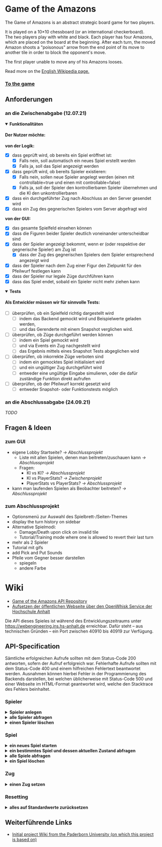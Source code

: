 # Game of the Amazons

The Game of Amazons is an abstract strategic board game for two players.

It is played on a 10×10 chessboard (or an international checkerboard).<br>
The two players play with white and black. Each player has four Amazons, which are placed on the board at the beginning.
After each turn, the moved Amazon shoots a "poisonous" arrow from the end point of its move to another tile in order to
block the opponent's move.

The first player unable to move any of his Amazons looses.

Read more on the [English Wikipedia page.](https://en.wikipedia.org/wiki/Game_of_the_Amazons)

### [To the game](https://webengineering.ins.hs-anhalt.de:40443/api/v1/web/whisk.system/911_master/website/)

## Anforderungen

### an die Zwischenabgabe (12.07.21)

<details open>
<summary><b>Funktionalitäten</b></summary>

#### Der Nutzer möchte:

<b>von der Logik:</b>

- [x] dass geprüft wird, ob bereits ein Spiel eröffnet ist:
    - [x] Falls nein, soll automatisch ein neues Spiel erstellt werden
    - [x] Falls ja, soll das Spiel angezeigt werden
- [x] dass geprüft wird, ob bereits Spieler existieren:
    - [x] Falls nein, sollen neue Spieler angelegt werden (einen mit controllable=true und einen mit controllable=false)
    - [x] Falls ja, soll der Spieler den kontrollierbaren Spieler übernehmen und die KI den unkontrollierbaren
- [x] dass ein durchgeführter Zug nach Abschluss an den Server gesendet wird
- [x] dass ein Zug des gegnerischen Spielers vom Server abgefragt wird

<b>von der GUI:</b>

- [x] das gesamte Spielfeld einsehen können
- [x] dass die Figuren beider Spieler deutlich voneinander unterscheidbar sind
- [x] dass der Spieler angezeigt bekommt, wenn er (oder respektive der gegnerische Spieler) am Zug ist
    - [x] dass der Zug des gegnerischen Spielers dem Spieler entsprechend angezeigt wird
- [x] dass der Spieler nach dem Zug einer Figur den Zielpunkt für den Pfeilwurf festlegen kann
- [x] dass der Spieler nur legale Züge durchführen kann
- [x] dass das Spiel endet, sobald ein Spieler nicht mehr ziehen kann

</details>

<details open>
<summary><b>Tests</b></summary>

#### Als Entwickler müssen wir für sinnvolle Tests:

- [ ] überprüfen, ob ein Spielfeld richtig dargestellt wird
    - [ ] indem das Backend gemockt wird und Beispielwerte geladen werden,
    - [ ] und das Gerenderte mit einem Snapshot verglichen wird.<br>
- [ ] überprüfen, ob Züge durchgeführt werden können
    - [ ] indem ein Spiel gemockt wird
    - [ ] und via Events ein Zug nachgestellt wird
    - [ ] das Ergebnis mittels eines Snapshot Tests abgeglichen wird
- [ ] überprüfen, ob inkorrekte Züge verboten sind
    - [ ] indem ein gemocktes Spiel initialisiert wird
    - [ ] und ein ungültiger Zug durchgeführt wird
    - [ ] entweder eine ungültige Eingabe simulieren, oder die dafür zuständige Funktion direkt aufrufen
- [ ] überprüfen, ob der Pfeilwurf korrekt gesetzt wird
    - [ ] entweder Snapshot- oder Funktionstests möglich

</details>

### an die Abschlussabgabe (24.09.21)

_TODO_

## Fragen & Ideen

### zum GUI

- eigene Lobby Startseite? _-> Abschlussprojekt_
    - Liste mit allen Spielen, denen man beitreten/zuschauen kann _-> Abschlussprojekt_
    - Fragen:
        - KI vs KI? _-> Abschlussprojekt_
        - KI vs PlayerStats? _-> Zwischenprojekt_
        - PlayerStats vs PlayerStats? _-> Abschlussprojekt_
- kann man laufenden Spielen als Beobachter beitreten? _-> Abschlussprojekt_

### zum Abschlussprojekt

- Optionsmenü zur Auswahl des Spielbrett-/Seiten-Themes
- display the turn history on sidebar
- Alternative Spielmodi:
    - Damage/Death upon click on invalid tile
    - Tutorial/Training mode where one is allowed to revert their last turn
- mehr als 2 Spieler
- Tutorial mit gifs
- add Pick and Put Sounds
- Pfeile vom Gegner besser darstellen
  - spiegeln
  - andere Farbe

# Wiki

- [Game of the Amazons API Repository](https://gitlab.hs-anhalt.de/zwischenprojekte/game-of-the-amazons-service)
- [Aufsetzen der öffentlichen Webseite über den OpenWhisk Service der Hochschule Anhalt](https://gitlab.hs-anhalt.de/gitlab-integration/userdocumentation/-/blob/master/web-action/Node-Web-Programm.md)

Die API dieses Spieles ist während des Entwicklungszeitraums unter https://webengineering.ins.hs-anhalt.de erreichbar.
Dafür steht – aus technischen Gründen – ein Port zwischen 40910 bis 40919 zur Verfügung.

## API-Specification

Sämtliche erfolgreichen Aufrufe sollten mit dem Status-Code 200 antworten, sofern der Aufruf erfolgreich war.
Fehlerhafte Aufrufe sollten mit dem Status-Code 400 und einem hilfreichen Fehlertext beantwortet werden. Ausnahmen
können hierbei Fehler in der Programmierung des Backends darstellen, bei welchen üblicherweise mit Status-Code 500 und
einer Webseite im HTML-Format geantwortet wird, welche den Stacktrace des Fehlers beinhaltet.

### Spieler

<details>
<summary><b>Spieler anlegen</b></summary><br>

`POST: /players/`

#### Parameter:

- `name` (string): Spielername
- `controllable` (boolean): ist der Spieler spielbar oder nicht (computergesteuert)?

Example for requests' body:

```json5
{
    "name":"Spieler1",
    "controllable":true
}

```
#### Response: 200 OK

Response body:
```json5
{
    "name":"Spieler1",
    "controllable":true,
    "playerId":0
}
```

</details>

<details>
<summary><b>alle Spieler abfragen</b></summary><br>

`GET: /players/`

#### Response: 200 OK

Response body:
```json5
{
    "players": [
        {
            "playerId":0,
            "name":"Spieler 1",
            "controllable":true
        },
        {
            "playerId":1,
            "name":"Spieler 2",
            "controllable":false
        }
        // ...
    ]
}
```

</details>

<details>
<summary><b>einen Spieler löschen</b></summary><br>

`DELETE: /players/<id>`

#### Parameter:

- `id` (int): Spieler ID

#### Response: 200 OK

</details>

### Spiel

<details>
<summary><b>ein neues Spiel starten</b></summary><br>

`POST: /games/`

#### Parameter:

- `maxTurnTime` (int): Millisekunden, welche jeder Spieler Zeit hat, um seinen Zug auszuführen
- `initialBoard` (Board): Das Spielbrett, auf welchem das Spiel stattfindet (siehe Body)
- `players` (Array): Liste der Spieler-IDs, welche an diesem Spiel teilnehmen sollen (2 IDs notwendig)

Example for requests' body:

```json5
{
    "maxTurnTime": 60000, // eine Minute
    "players": [
        0,
        1
    ],
    "initialBoard": {
        "gameSizeRows": 10, // Zeilen des Spielbrettes
        "gameSizeColumns": 10, // Spalten des Spielbrettes
        "squares": [ // Liste von Zeilen des Spielbrettes (von 0 bis gameSizeRows - 1)
            // folgende Integer-Werte sind in diesen Arrays erlaubt:
            // 0: Amazone des Spielers mit Index 0 in players
            // 1: Amazone des Spielers mit Index 1 in players
            // -1: leeres Feld
            // -2: Giftpfeil
            [ -1, -1, -1,  1, -1, -1,  1, -1, -1, -1],
            [ -1, -1, -1, -1, -1, -1, -1, -1, -1, -1],
            [ -1, -1, -1, -1, -1, -1, -1, -1, -1, -1],
            [  1, -1, -1, -1, -1, -1, -1, -1, -1,  1],
            [ -1, -1, -1, -1, -1, -1, -1, -1, -1, -1],
            [ -1, -1, -1, -1, -1, -1, -1, -1, -1, -1],
            [  0, -1, -1, -1, -1, -1, -1, -1, -1,  0],
            [ -1, -1, -1, -1, -1, -1, -1, -1, -1, -1],
            [ -1, -1, -1, -1, -1, -1, -1, -1, -1, -1],
            [ -1, -1, -1,  0, -1, -1,  0, -1, -1, -1]
        ]
    }
}
```
#### Response: 200 OK

Response body:
```json5
{
    "gameId": 0,
    "maxTurnTime": 60000,
    "players": [
        {
            "name": "Spieler1",
            "controllable": true
        },
        {
            "name": "Spieler2",
            "controllable": false
        }
    ],
    "initialBoard": {
        "gameSizeRows": 10, // Zeilen des Spielbrettes
        "gameSizeColumns": 10, // Spalten des Spielbrettes
        "squares": [
            [ -1, -1, -1,  1, -1, -1,  1, -1, -1, -1],
            [ -1, -1, -1, -1, -1, -1, -1, -1, -1, -1],
            [ -1, -1, -1, -1, -1, -1, -1, -1, -1, -1],
            [  1, -1, -1, -1, -1, -1, -1, -1, -1,  1],
            [ -1, -1, -1, -1, -1, -1, -1, -1, -1, -1],
            [ -1, -1, -1, -1, -1, -1, -1, -1, -1, -1],
            [  0, -1, -1, -1, -1, -1, -1, -1, -1,  0],
            [ -1, -1, -1, -1, -1, -1, -1, -1, -1, -1],
            [ -1, -1, -1, -1, -1, -1, -1, -1, -1, -1],
            [ -1, -1, -1,  0, -1, -1,  0, -1, -1, -1]
        ]
    }
}
```

</details>

<details>
<summary><b>ein bestimmtes Spiel und dessen aktuellen Zustand abfragen</b></summary><br>

`GET: /games/<id>`

#### Parameter:

- `id` (int): ID des Spiels

#### Response: 200 OK

Response body:
```json5
{
    "gameId": 0,
    "playerId": 0, // Spieler, der gerade am Zug ist
    "turnId": 0, // Index des aktuellen Zuges (zählt von 0)
    "winningPlayer": 0, // optional: gibt an, welcher Spieler gewonnen hat
    "board": { // siehe oben
        // ...
    },
    "maxTurnTime": 60000, // verbleibende Zugzeit
    "enemyTurn": { // der letzte Zug des Gegners
        "move": {
            "start": {
                "row": 3, // Startzeile
                "column": 2, // Startspalte
            },
            "end": {
                "row": 5, // Zielzeile
                "column": 2, // Zielspalte
            }
        },
        "shot": { // Pfeilschuss
            "row": 5, // Zeile des Pfeiles
            "column": 2, // Spalte des Pfeiles
        }
    }
}
```

</details>

<details>
<summary><b>alle Spiele abfragen</b></summary><br>

`GET: /games/`

#### Response: 200 OK

Response body:
```json5
{
    "games": [
        {
            "gameId": 0,
            "initialBoard": { // siehe oben, das initiale Board (nicht der aktuelle Zustand)
                // ...
            },
            "maxTurnTime": 60000, // Zugzeit, welche jeder Spieler zur Verfügung hat
            "winningPlayer": 0, // optional: gibt den Siegspieler an
            "turns": [ // Optional: Liste aller Züge
                {
                    "move": {
                        "start": {
                            "row": 3, // Startzeile der Bewegung
                            "column": 2, // Startspalte der Bewegung
                        },
                        "end": {
                            "row": 5, // Zielzeile der Bewegung
                            "column": 2, // Zielspalte der Bewegung
                        }
                    },
                    "shot": {
                        "row": 3, // Zeile des Pfeilschusses
                        "column": 2, // Spalte des Pfeilschusses
                    }
                },
            ]
        },
        {
            // ...
        }
        // ...
    ]
}
```

</details>

<details>
<summary><b>ein Spiel löschen</b></summary><br>

`DELETE: /games/<id>`

#### Parameter:

- `id` (int): ID des Spiels

#### Response: 200 OK

</details>

### Zug

<details>
<summary><b>einen Zug setzen</b></summary><br>

`POST: /move/<id>`

#### Parameter:

- `id` (int): ID des Spiels

Example for requests' body:
```json5
{
    "move": {
        "start": {
            "row": 3, // Startzeile der Bewegung
            "column": 2, // Startspalte der Bewegung
        },
        "end": {
            "row": 6, // Zielzeile der Bewegung
            "column": 2, // Zielspalte der Bewegung
        }
    },
    "shot": {
        "row": 5, // Zeile des Pfeilschusses
        "column": 2, // Spalte des Pfeilschusses
    }
}
```

#### Response: 200 OK

</details>

### Resetting

<details>
<summary><b>alles auf Standardwerte zurücksetzen</b></summary><br>

`DELETE: /reset/`

#### Response: 200 OK

</details>

## Weiterführende Links

- [Initial project Wiki from the Paderborn University (on which this project is based on)](https://github.com/dice-group/Amazons/wiki)

